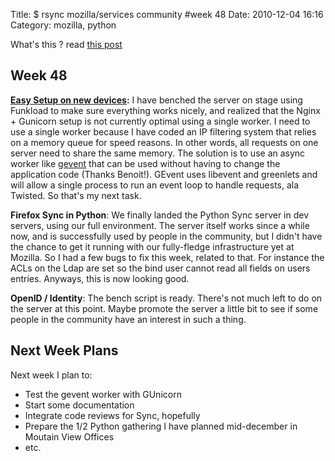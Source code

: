 Title: $ rsync mozilla/services community #week 48
Date: 2010-12-04 16:16
Category: mozilla, python

What's this ? read [this post][]   
## Week 48

  
**[Easy Setup on new devices][]:** I have benched the server on stage
using Funkload to make sure everything works nicely, and realized that
the Nginx + Gunicorn setup is not currently optimal using a single
worker. I need to use a single worker because I have coded an IP
filtering system that relies on a memory queue for speed reasons. In
other words, all requests on one server need to share the same memory.
The solution is to use an async worker like [gevent][] that can be used
without having to change the application code (Thanks Benoit!). GEvent
uses libevent and greenlets and will allow a single process to run an
event loop to handle requests, ala Twisted. So that's my next task.   
  
**Firefox Sync in Python**: We finally landed the Python Sync server in
dev servers, using our full environment. The server itself works since a
while now, and is successfully used by people in the community, but I
didn't have the chance to get it running with our fully-fledge
infrastructure yet at Mozilla. So I had a few bugs to fix this week,
related to that. For instance the ACLs on the Ldap are set so the bind
user cannot read all fields on users entries. Anyways, this is now
looking good.   
  
**OpenID / Identity**: The bench script is ready. There's not much left
to do on the server at this point. Maybe promote the server a little bit
to see if some people in the community have an interest in such a thing.
  
## Next Week Plans

  
Next week I plan to:   
-   Test the gevent worker with GUnicorn
-   Start some documentation
-   Integrate code reviews for Sync, hopefully
-   Prepare the 1/2 Python gathering I have planned mid-december in
    Moutain View Offices
-   etc.

  [this post]: http://tarekziade.wordpress.com/2010/11/30/rsync-mozillaservices-community-week-47/
  [Easy Setup on new devices]: https://bugzilla.mozilla.org/show_bug.cgi?id=601644
  [gevent]: http://pypi.python.org/pypi/gevent/

